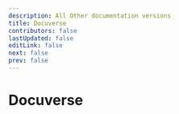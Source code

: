 ```yaml
---
description: All Other documentation versions
title: Docuverse
contributors: false
lastUpdated: false
editLink: false
next: false
prev: false
---
```

# Docuverse

<br />
<br />

<div
  v-for="link in links"
  :key="link.text"
  class="version-link"
>
  <VPLVersionLink
    :text="link.text"
    :href="link.href"
    :prerelease="link.prerelease"
    :stable="link.stable"
    :edge="link.edge"
  />
</div>

<br />

<div>
  <VPLVersionLink :dev="true" :text="aliases.dev" href="/v/dev/" />
</div>

<script setup>
import {useTags} from '@lando/vitepress-theme-default-plus';
import {VPLCollectionPage, VPLCollectionPageSection, VPLCollectionPageTitle, VPLVersionLink} from '@lando/vitepress-theme-default-plus';

const {aliases, links} = useTags();
</script>
